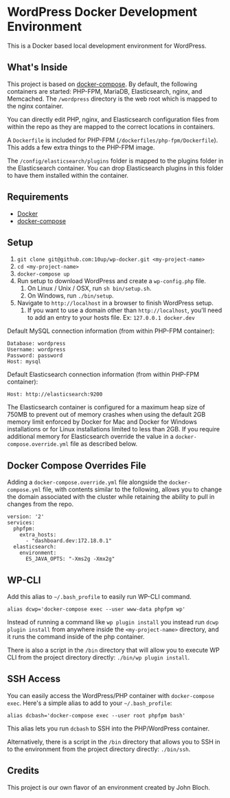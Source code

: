 # WordPress Docker Development Environment

This is a Docker based local development environment for WordPress.

## What's Inside

This project is based on [docker-compose](https://docs.docker.com/compose/). By default, the following containers are started: PHP-FPM, MariaDB, Elasticsearch, nginx, and Memcached. The `/wordpress` directory is the web root which is mapped to the nginx container.

You can directly edit PHP, nginx, and Elasticsearch configuration files from within the repo as they are mapped to the correct locations in containers.

A `Dockerfile` is included for PHP-FPM (`/dockerfiles/php-fpm/Dockerfile`). This adds a few extra things to the PHP-FPM image.

The `/config/elasticsearch/plugins` folder is mapped to the plugins folder in the Elasticsearch container. You can drop Elasticsearch plugins in this folder to have them installed within the container.

## Requirements

* [Docker](https://www.docker.com/)
* [docker-compose](https://docs.docker.com/compose/)

## Setup

1. `git clone git@github.com:10up/wp-docker.git <my-project-name>`
1. `cd <my-project-name>`
1. `docker-compose up`
1. Run setup to download WordPress and create a `wp-config.php` file.
	1. On Linux / Unix / OSX, run `sh bin/setup.sh`.
	2. On Windows, run `./bin/setup`.
1. Navigate to `http://localhost` in a browser to finish WordPress setup.
	1. If you want to use a domain other than `http://localhost`, you'll need to add an entry to your hosts file. Ex: `127.0.0.1 docker.dev`

Default MySQL connection information (from within PHP-FPM container):

```
Database: wordpress
Username: wordpress
Password: password
Host: mysql
```

Default Elasticsearch connection information (from within PHP-FPM container):

```Host: http://elasticsearch:9200```

The Elasticsearch container is configured for a maximum heap size of 750MB to prevent out of memory crashes when using the default 2GB memory limit enforced by Docker for Mac and Docker for Windows installations or for Linux installations limited to less than 2GB. If you require additional memory for Elasticsearch override the value in a `docker-compose.override.yml` file as described below.

## Docker Compose Overrides File

Adding a `docker-compose.override.yml` file alongside the `docker-compose.yml` file, with contents similar to
the following, allows you to change the domain associated with the cluster while retaining the ability to pull in changes from the repo.

```
version: '2'
services:
  phpfpm:
    extra_hosts:
      - "dashboard.dev:172.18.0.1"
  elasticsearch:
    environment:
      ES_JAVA_OPTS: "-Xms2g -Xmx2g"
```

## WP-CLI

Add this alias to `~/.bash_profile` to easily run WP-CLI command.

```
alias dcwp='docker-compose exec --user www-data phpfpm wp'
```

Instead of running a command like `wp plugin install` you instead run `dcwp plugin install` from anywhere inside the
`<my-project-name>` directory, and it runs the command inside of the php container.

There is also a script in the `/bin` directory that will allow you to execute WP CLI from the project directory directly: `./bin/wp plugin install`.

## SSH Access

You can easily access the WordPress/PHP container with `docker-compose exec`. Here's a simple alias to add to your `~/.bash_profile`:

```
alias dcbash='docker-compose exec --user root phpfpm bash'
```

This alias lets you run `dcbash` to SSH into the PHP/WordPress container.

Alternatively, there is a script in the `/bin` directory that allows you to SSH in to the environment from the project directory directly: `./bin/ssh`.

## Credits

This project is our own flavor of an environment created by John Bloch.
